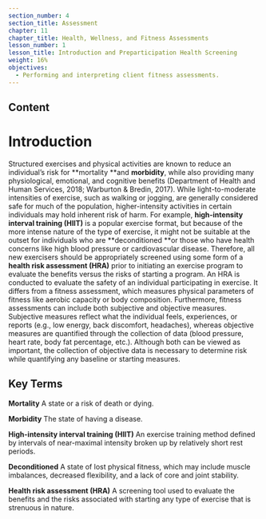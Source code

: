 ```yaml
---
section_number: 4
section_title: Assessment
chapter: 11
chapter_title: Health, Wellness, and Fitness Assessments
lesson_number: 1
lesson_title: Introduction and Preparticipation Health Screening
weight: 16%
objectives:
  - Performing and interpreting client fitness assessments.
---
```


## Content
# Introduction

Structured exercises and physical activities are known to reduce an individual’s risk for **mortality **and **morbidity**, while also providing many physiological, emotional, and cognitive benefits (Department of Health and Human Services, 2018; Warburton & Bredin, 2017). While light-to-moderate intensities of exercise, such as walking or jogging, are generally considered safe for much of the population, higher-intensity activities in certain individuals may hold inherent risk of harm. For example, **high-intensity interval training (HIIT)** is a popular exercise format, but because of the more intense nature of the type of exercise, it might not be suitable at the outset for individuals who are **deconditioned **or those who have health concerns like high blood pressure or cardiovascular disease. Therefore, all new exercisers should be appropriately screened using some form of a **health risk assessment (HRA)** prior to initiating an exercise program to evaluate the benefits versus the risks of starting a program. An HRA is conducted to evaluate the safety of an individual participating in exercise. It differs from a fitness assessment, which measures physical parameters of fitness like aerobic capacity or body composition. Furthermore, fitness assessments can include both subjective and objective measures. Subjective measures reflect what the individual feels, experiences, or reports (e.g., low energy, back discomfort, headaches), whereas objective measures are quantified through the collection of data (blood pressure, heart rate, body fat percentage, etc.). Although both can be viewed as important, the collection of objective data is necessary to determine risk while quantifying any baseline or starting measures.

## Key Terms

**Mortality**
A state or a risk of death or dying.

**Morbidity**
The state of having a disease.

**High-intensity interval training (HIIT)**
An exercise training method defined by intervals of near-maximal intensity broken up by relatively short rest periods.

**Deconditioned**
A state of lost physical fitness, which may include muscle imbalances, decreased flexibility, and a lack of core and joint stability.

**Health risk assessment (HRA)**
A screening tool used to evaluate the benefits and the risks associated with starting any type of exercise that is strenuous in nature.